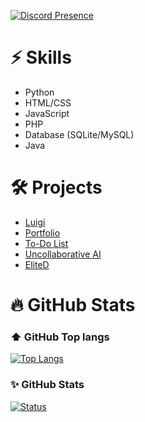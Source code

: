 [![Discord Presence](https://discord.c99.nl/widget/theme-1/691648449967554590.png)](https://discord.com/invite/f5EZpVHeYf)
 
# ⚡ Skills
- Python
- HTML/CSS
- JavaScript
- PHP
- Database (SQLite/MySQL)
- Java

# 🛠️ Projects

- [Luigi](https://luigi.jo-dev.net)
- [Portfolio](https://jo-dev.net)
- [To-Do List](https://dsc.gg/to-do)
- [Uncollaborative AI](https://pythonwolf.itch.io/uncollaborative-ai)
- [EliteD](https://pypi.org/project/EliteD/)

# 🔥 GitHub Stats

### ⬆️ GitHub Top langs 

  [![Top Langs](https://github-readme-stats.vercel.app/api/top-langs/?username=Jonah987654321&layout=compact&theme=onedark)](https://github.com/Jonah987654321)

### ✨ GitHub Stats
  
  [![Status](https://github-readme-stats.vercel.app/api?username=Jonah987654321&show_icons=true&hide_border=true&theme=onedark)](https://github.com/Jonah987654321)




